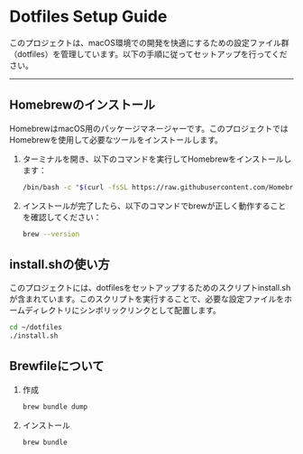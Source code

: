 # Dotfiles Setup Guide

このプロジェクトは、macOS環境での開発を快適にするための設定ファイル群（dotfiles）を管理しています。以下の手順に従ってセットアップを行ってください。

---

## **Homebrewのインストール**

HomebrewはmacOS用のパッケージマネージャーです。このプロジェクトではHomebrewを使用して必要なツールをインストールします。

1. ターミナルを開き、以下のコマンドを実行してHomebrewをインストールします：

   ```zsh
   /bin/bash -c "$(curl -fsSL https://raw.githubusercontent.com/Homebrew/install/master/install.sh)"
   ```

2. インストールが完了したら、以下のコマンドでbrewが正しく動作することを確認してください：

   ```zsh
   brew --version
   ```

## **install.shの使い方**

このプロジェクトには、dotfilesをセットアップするためのスクリプトinstall.shが含まれています。このスクリプトを実行することで、必要な設定ファイルをホームディレクトリにシンボリックリンクとして配置します。

   ```zsh
   cd ~/dotfiles
   ./install.sh
   ```

## **Brewfileについて**

1. 作成

   ```zsh
   brew bundle dump
   ```

2. インストール

   ```zsh
   brew bundle
   ```
